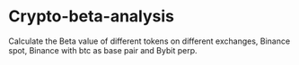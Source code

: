 # Crypto-beta-analysis
Calculate the Beta value of different tokens on different exchanges, Binance spot, Binance with btc as base pair and Bybit perp.
